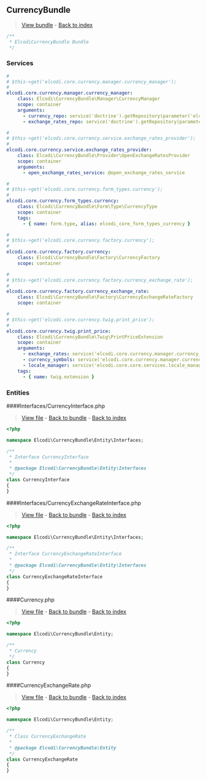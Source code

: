 CurrencyBundle
-----
>[View bundle](src/Elcodi/Bundles/Core/CurrencyBundle) - [Back to index](#table-of-contents)

``` php
/**
 * ElcodiCurrencyBundle Bundle
 */
```

### Services

``` yml
#
# $this->get('elcodi.core.currency.manager.currency_manager');
#
elcodi.core.currency.manager.currency_manager:
    class: Elcodi\CurrencyBundle\Manager\CurrencyManager
    scope: container
    arguments:
      - currency_repo: service('doctrine').getRepository(parameter('elcodi.core.currency.entity.currency.class'))
      - exchange_rates_repo: service('doctrine').getRepository(parameter('elcodi.core.currency.entity.currency_exchange_rate.class'))

#
# $this->get('elcodi.core.currency.service.exchange_rates_provider');
#
elcodi.core.currency.service.exchange_rates_provider:
    class: Elcodi\CurrencyBundle\Provider\OpenExchangeRatesProvider
    scope: container
    arguments:
      - open_exchange_rates_service: @open_exchange_rates_service

#
# $this->get('elcodi.core.currency.form_types.currency');
#
elcodi.core.currency.form_types.currency:
    class: Elcodi\CurrencyBundle\Form\Type\CurrencyType
    scope: container
    tags:
      - { name: form.type, alias: elcodi_core_form_types_currency }

#
# $this->get('elcodi.core.currency.factory.currency');
#
elcodi.core.currency.factory.currency:
    class: Elcodi\CurrencyBundle\Factory\CurrencyFactory
    scope: container

#
# $this->get('elcodi.core.currency.factory.currency_exchange_rate');
#
elcodi.core.currency.factory.currency_exchange_rate:
    class: Elcodi\CurrencyBundle\Factory\CurrencyExchangeRateFactory
    scope: container

#
# $this->get('elcodi.core.currency.twig.print_price');
#
elcodi.core.currency.twig.print_price:
    class: Elcodi\CurrencyBundle\Twig\PrintPriceExtension
    scope: container
    arguments:
      - exchange_rates: service('elcodi.core.currency.manager.currency_manager').getExchangeRateList(parameter('elcodi.core.currency.default_currency'))
      - currency_symbols: service('elcodi.core.currency.manager.currency_manager').getSymbols()
      - locale_manager: service('elcodi.core.core.services.locale_manager').getLocale()
    tags:
      - { name: twig.extension }    

```

### Entities
####Interfaces/CurrencyInterface.php

> [View file](src/Elcodi/Bundles/Core/CurrencyBundle/Entity/Interfaces/CurrencyInterface.php) - [Back to bundle](#currencybundle) - [Back to index](#table-of-contents)

``` php
<?php

namespace Elcodi\CurrencyBundle\Entity\Interfaces;

/**
 * Interface CurrencyInterface
 *
 * @package Elcodi\CurrencyBundle\Entity\Interfaces
 */
class CurrencyInterface
{
}
```

####Interfaces/CurrencyExchangeRateInterface.php

> [View file](src/Elcodi/Bundles/Core/CurrencyBundle/Entity/Interfaces/CurrencyExchangeRateInterface.php) - [Back to bundle](#currencybundle) - [Back to index](#table-of-contents)

``` php
<?php

namespace Elcodi\CurrencyBundle\Entity\Interfaces;

/**
 * Interface CurrencyExchangeRateInterface
 *
 * @package Elcodi\CurrencyBundle\Entity\Interfaces
 */
class CurrencyExchangeRateInterface
{
}
```

####Currency.php

> [View file](src/Elcodi/Bundles/Core/CurrencyBundle/Entity/Currency.php) - [Back to bundle](#currencybundle) - [Back to index](#table-of-contents)

``` php
<?php

namespace Elcodi\CurrencyBundle\Entity;

/**
 * Currency
 */
class Currency
{
}
```

####CurrencyExchangeRate.php

> [View file](src/Elcodi/Bundles/Core/CurrencyBundle/Entity/CurrencyExchangeRate.php) - [Back to bundle](#currencybundle) - [Back to index](#table-of-contents)

``` php
<?php

namespace Elcodi\CurrencyBundle\Entity;

/**
 * Class CurrencyExchangeRate
 *
 * @package Elcodi\CurrencyBundle\Entity
 */
class CurrencyExchangeRate
{
}
```


